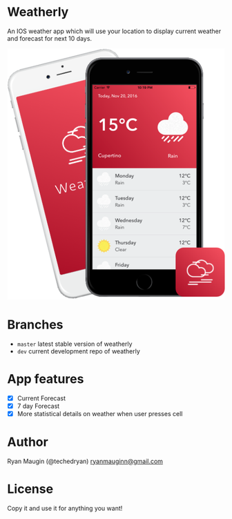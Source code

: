 # Weatherly
An IOS weather app which will use your location to display current weather and forecast for next 10 days.

![Image of Weatherly](https://github.com/RyanMaugin/Weatherly/blob/master/Images/Weatherly.png)

# Branches
- `master` latest stable version of weatherly
- `dev` current development repo of weatherly

# App features
- [X] Current Forecast
- [X] 7 day Forecast
- [x] More statistical details on weather when user presses cell

# Author
Ryan Maugin (@techedryan)
ryanmauginn@gmail.com

# License

Copy it and use it for anything you want!


